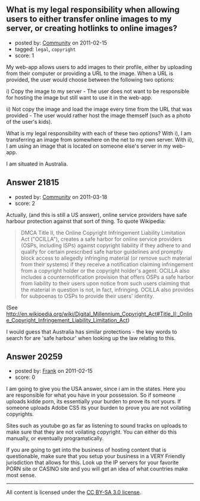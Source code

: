 ## What is my legal responsibility when allowing users to either transfer online images to my server, or creating hotlinks to online images?

- posted by: [Community](https://stackexchange.com/users/-1/-1-community) on 2011-02-15
- tagged: `legal`, `copyright`
- score: 1

My web-app allows users to add images to their profile, either by uploading from their computer or providing a URL to the image. When a URL is provided, the user would choose between the following two options:

i) Copy the image to my server - The user does not want to be responsible for hosting the image but still want to use it in the web-app.

ii) Not copy the image and load the image every time from the URL that was provided - The user would rather host the image themself (such as a photo of the user's kids).

What is my legal responsibility with each of these two options? With i), I am transferring an image from somewhere on the net to my own server. With ii), I am using an image that is located on someone else's server in my web-app.

I am situated in Australia.


## Answer 21815

- posted by: [Community](https://stackexchange.com/users/-1/-1-community) on 2011-03-18
- score: 2

Actually, (and this is still a US answer), online service providers have safe harbour protection against that sort of thing. To quote Wikipedia:

> DMCA Title II, the Online Copyright
> Infringement Liability Limitation Act
> ("OCILLA"), creates a safe harbor for
> online service providers (OSPs,
> including ISPs) against copyright
> liability if they adhere to and
> qualify for certain prescribed safe
> harbor guidelines and promptly block
> access to allegedly infringing
> material (or remove such material from
> their systems) if they receive a
> notification claiming infringement
> from a copyright holder or the
> copyright holder's agent. OCILLA also
> includes a counternotification
> provision that offers OSPs a safe
> harbor from liability to their users
> upon notice from such users claiming
> that the material in question is not,
> in fact, infringing. OCILLA also
> provides for subpoenas to OSPs to
> provide their users' identity.

(See http://en.wikipedia.org/wiki/Digital_Millennium_Copyright_Act#Title_II:_Online_Copyright_Infringement_Liability_Limitation_Act)

I would guess that Australia has similar protections - the key words to search for are 'safe harbour' when looking up the law relating to this.


## Answer 20259

- posted by: [Frank](https://stackexchange.com/users/-1/4858-frank) on 2011-02-15
- score: 0

I am going to give you the USA answer, since i am in the states.  Here you are responsible for what you have in your possession.  So if someone uploads kidde porn, its essentially your burden to prove its not yours.  If someone uploads Adobe CS5 its your burden to prove you are not voilating copyrights.

Sites such as youtube go as far as listening to sound tracks on uploads to make sure that they are not voilating copyright.   You can either do this manually, or eventually programatically.


If you are going to get into the business of hosting content that is questionable, make sure that you setup your business in a VERY Friendly jurisdiction that allows for this.  Look up the IP servers for your favorite PORN site or CASINO site and you will get an idea of what countries make most sense. 





---

All content is licensed under the [CC BY-SA 3.0 license](https://creativecommons.org/licenses/by-sa/3.0/).
